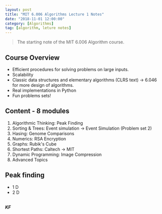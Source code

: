 ```yaml
---
layout: post
title: "MIT 6.006 Algorithms Lecture 1 Notes"
date: "2018-11-01 12:00:00"
category: [Algorithms]
tag: [algorithm, leture notes]
---
```


> The starting note of the MIT 6.006 Algorithm course.

<!--more-->

## Course Overview
- Efficient procedures for solving problems on large inputs.
- Scalability
- Classic data structures and elementary algorithms (CLRS text) -> 6.046 for more design of algorithms.
- Real implementations in Python
- Fun problems sets!

## Content - 8 modules
1. Algorithmic Thinking: Peak Finding
2. Sorting & Trees: Event simulation -> Event Simulation (Problem set 2)
3. Hasing: Genome Comparisons
4. Numerics: RSA Encryption
5. Graphs: Rubik's Cube
6. Shortest Paths: Caltech -> MIT
7. Dynamic Programming: Image Compression
8. Advanced Topics

## Peak finding
- 1 D
- 2 D

 
<br>***KF*** 
